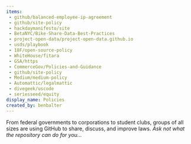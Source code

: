 ```yaml
---
items:
 - github/balanced-employee-ip-agreement
 - github/site-policy
 - hackdaymanifesto/site
 - BetaNYC/Bike-Share-Data-Best-Practices
 - project-open-data/project-open-data.github.io
 - usds/playbook
 - 18F/open-source-policy
 - WhiteHouse/fitara
 - GSA/https
 - CommerceGov/Policies-and-Guidance
 - github/site-policy
 - Medium/medium-policy
 - Automattic/legalmattic
 - divegeek/uscode
 - seriesseed/equity
display_name: Policies
created_by: benbalter
---
```

From federal governments to corporations to student clubs, groups of all sizes are using GitHub to share, discuss, and improve laws.  *Ask not what the repository can do for you...*
